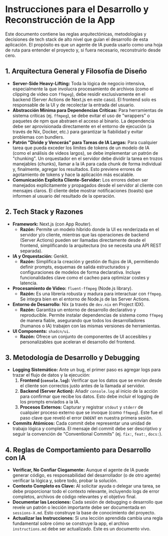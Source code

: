 # Instrucciones para el Desarrollo y Reconstrucción de la App

Este documento contiene las reglas arquitectónicas, metodologías y decisiones de tech stack de alto nivel que guían el desarrollo de esta aplicación. El propósito es que un agente de IA pueda usarlo como una hoja de ruta para entender el proyecto y, si fuera necesario, reconstruirlo desde cero.

## 1. Arquitectura General y Filosofía de Diseño

*   **Server-Side Heavy-Lifting:** Toda la lógica de negocio intensiva, especialmente la que involucra procesamiento de archivos (como el clipping de video con `ffmpeg`), debe residir exclusivamente en el backend (Server Actions de Next.js en este caso). El frontend solo es responsable de la UI y de recolectar la entrada del usuario.
*   **Abstracción Mínima para Dependencias Críticas:** Para herramientas de sistema críticas (ej. `ffmpeg`), se debe evitar el uso de "wrappers" o paquetes de npm que abstraen el acceso al binario. La dependencia debe ser aprovisionada directamente en el entorno de ejecución (a través de Nix, Docker, etc.) para garantizar la fiabilidad y evitar problemas con bundlers.
*   **Patrón "Divide y Vencerás" para Tareas de IA Largas:** Para cualquier tarea que pueda exceder los límites de tokens de un modelo de IA (como el análisis de videos largos), se debe implementar un patrón de "chunking". Un orquestador en el servidor debe dividir la tarea en trozos manejables (chunks), llamar a la IA para cada chunk de forma individual y, finalmente, agregar los resultados. Esto previene errores de agotamiento de tokens y hace la aplicación más escalable.
*   **Comunicación Explícita Cliente-Servidor:** Los errores deben ser manejados explícitamente y propagados desde el servidor al cliente con mensajes claros. El cliente debe mostrar notificaciones (toasts) que informen al usuario del resultado de la operación.

## 2. Tech Stack y Razones

*   **Framework:** Next.js (con App Router).
    *   **Razón:** Permite un modelo híbrido donde la UI es renderizada en el servidor y/o cliente, mientras que las operaciones de backend (Server Actions) pueden ser llamadas directamente desde el frontend, simplificando la arquitectura (no se necesita una API REST separada).
*   **IA y Orquestación:** Genkit.
    *   **Razón:** Simplifica la creación y gestión de flujos de IA, permitiendo definir prompts, esquemas de salida estructurados y configuraciones de modelos de forma declarativa. Incluye funcionalidades clave como el cacheo para optimizar costes y latencia.
*   **Procesamiento de Video:** `fluent-ffmpeg` (Node.js library).
    *   **Razón:** Es una librería robusta y madura para interactuar con `ffmpeg`. Se integra bien en el entorno de Node.js de las Server Actions.
*   **Entorno de Desarrollo:** Nix (a través de `dev.nix` en Project IDX).
    *   **Razón:** Garantiza un entorno de desarrollo declarativo y reproducible. Permite instalar dependencias de sistema como `ffmpeg` de manera fiable, asegurando que todos los desarrolladores (humanos o IA) trabajen con las mismas versiones de herramientas.
*   **UI Components:** `shadcn/ui`.
    *   **Razón:** Ofrece un conjunto de componentes de UI accesibles y personalizables que aceleran el desarrollo del frontend.

## 3. Metodología de Desarrollo y Debugging

*   **Logging Sistemático:** Ante un bug, el primer paso es agregar logs para trazar el flujo de datos y la ejecución:
    1.  **Frontend (`console.log`):** Verificar que los datos que se envían desde el cliente son correctos justo antes de la llamada al servidor.
    2.  **Backend (Server Action):** Añadir `console.log` al inicio de la acción para confirmar que recibe los datos. Esto debe incluir el logging de los prompts enviados a la IA.
    3.  **Procesos Externos:** Capturar y registrar `stdout` y `stderr` de cualquier proceso externo que se invoque (como `ffmpeg`). Este fue el paso clave que reveló el error `ENOENT` en nuestra primera sesión.
*   **Commits Atómicos:** Cada commit debe representar una unidad de trabajo lógica y completa. El mensaje del commit debe ser descriptivo y seguir la convención de "Conventional Commits" (ej. `fix:`, `feat:`, `docs:`).

## 4. Reglas de Comportamiento para Desarrollo con IA

*   **Verificar, No Confiar Ciegamente:** Aunque el agente de IA puede generar código, es responsabilidad del desarrollador (o de otro agente) verificar la lógica y, sobre todo, probar la solución.
*   **Contexto Completo es Clave:** Al solicitar ayuda o delegar una tarea, se debe proporcionar todo el contexto relevante, incluyendo logs de error completos, archivos de código relevantes y el objetivo final.
*   **Documentar las Lecciones:** Cada sesión de debugging o desarrollo que revele un patrón o lección importante debe ser documentada en `sessions-X.md`. Esto construye la base de conocimiento del proyecto.
*   **Actualizar las Instrucciones:** Si una lección aprendida cambia una regla fundamental sobre cómo se construye la app, el archivo `instructions.md` debe ser actualizado. Este es un documento vivo.

